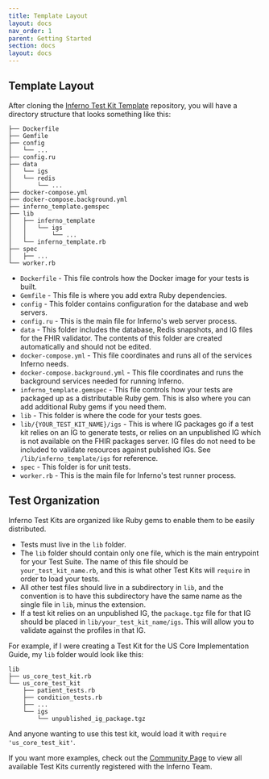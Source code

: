 ```yaml
---
title: Template Layout
layout: docs
nav_order: 1
parent: Getting Started
section: docs
layout: docs
---
```


## Template Layout
After cloning the [Inferno Test Kit Template](https://github.com/inferno-framework/inferno-template) repository, you will have a directory structure that
looks something like this:
```
├── Dockerfile
├── Gemfile
├── config
│   └── ...
├── config.ru
├── data
│   └── igs
│   └── redis
│       └── ...
├── docker-compose.yml
├── docker-compose.background.yml
├── inferno_template.gemspec
├── lib
│   ├── inferno_template
│   │   └── igs
│   │       └── ...
│   └── inferno_template.rb
├── spec
│   ├── ...
└── worker.rb
```
- `Dockerfile` - This file controls how the Docker image for your tests is built.
- `Gemfile` - This file is where you add extra Ruby dependencies.
- `config` - This folder contains configuration for the database and web
  servers.
- `config.ru` - This is the main file for Inferno's web server process.
- `data` - This folder includes the database, Redis snapshots, and IG files for
  the FHIR validator. The contents of this folder are created automatically and
  should not be edited.
- `docker-compose.yml` - This file coordinates and runs all of the services Inferno
  needs.
- `docker-compose.background.yml` - This file coordinates and runs the background
  services needed for running Inferno.
- `inferno_template.gemspec` - This file controls how your tests are packaged
  up as a distributable Ruby gem. This is also where you can add additional Ruby
  gems if you need them.
- `lib` - This folder is where the code for your tests goes.
- `lib/{YOUR_TEST_KIT_NAME}/igs` - This is where IG packages go if a test kit
  relies on an IG to generate tests, or relies on an unpublished IG which is not
  available on the FHIR packages server. IG files do not need to be included to
  validate resources against published IGs. See `/lib/inferno_template/igs` for
  reference.
- `spec` - This folder is for unit tests.
- `worker.rb` - This is the main file for Inferno's test runner process.

## Test Organization
Inferno Test Kits are organized like Ruby gems to enable them to be easily
distributed.
- Tests must live in the `lib` folder.
- The `lib` folder should contain only one file, which is the main entrypoint
  for your Test Suite. The name of this file should be `your_test_kit_name.rb`,
  and this is what other Test Kits will `require` in order to load your tests.
- All other test files should live in a subdirectory in `lib`, and
  the convention is to have this subdirectory have the same name as the single file in `lib`,
  minus the extension.
- If a test kit relies on an unpublished IG, the `package.tgz` file for that IG
  should be placed in `lib/your_test_kit_name/igs`. This will allow you to
  validate against the profiles in that IG.

For example, if I were creating a Test Kit for the US Core Implementation Guide,
my `lib` folder would look like this:
```
lib
├── us_core_test_kit.rb
└── us_core_test_kit
    ├── patient_tests.rb
    ├── condition_tests.rb
    ├── ...
    └── igs
        └── unpublished_ig_package.tgz
```
And anyone wanting to use this test kit, would load it with `require
'us_core_test_kit'`.

If you want more examples, check out the [Community
Page](/community/test-kits.html) to view all available Test Kits currently
registered with the Inferno Team.
